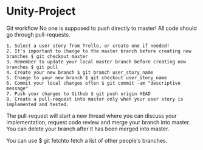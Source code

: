 # Unity-Project


Git workflow
No one is supposed to push directly to master! All code should go through pull-requests.

    1. Select a user story from Trello, or create one if needed! 
    2. It's important to change to the master branch before creating new branches $ git checkout master 
    3. Remember to update your local master branch before creating new branches $ git pull 
    4. Create your new branch $ git branch user_story_name 
    5. Change to your new branch $ git checkout user_story_name 
    6. Commit your local changes often $ git commit -am "descriptive message" 
    7. Push your changes to Github $ git push origin HEAD 
    8. Create a pull-request into master only when your user story is implemented and tested. 
    
The pull-request will start a new thread where you can discuss your implementation, request code review and merge your branch into master. You can delete your branch after it has been merged into master.

You can use $ git fetchto fetch a list of other people's branches.
